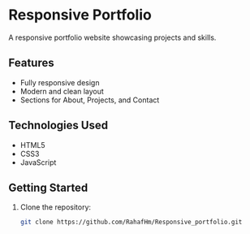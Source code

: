 # Responsive Portfolio

A responsive portfolio website showcasing projects and skills.

## Features

- Fully responsive design
- Modern and clean layout
- Sections for About, Projects, and Contact

## Technologies Used

- HTML5
- CSS3
- JavaScript

## Getting Started

1. Clone the repository:
   ```bash
   git clone https://github.com/RahafHm/Responsive_portfolio.git
